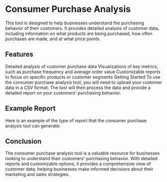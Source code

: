 # Consumer Purchase Analysis

This tool is designed to help businesses understand the purchasing behavior of their customers. 
It provides detailed analysis of customer data, including information on what products are being purchased, how often purchases are made, and at what price points.

## Features
Detailed analysis of customer purchase data
Visualizations of key metrics, such as purchase frequency and average order value
Customizable reports to focus on specific products or customer segments
Getting Started
To use the consumer purchase analysis tool, you will need to upload your customer data in a CSV format. The tool will then process the data and provide a detailed report on your customers' purchasing behavior.

## Example Report
Here is an example of the type of report that the consumer purchase analysis tool can generate:


## Conclusion
The consumer purchase analysis tool is a valuable resource for businesses looking to understand their customers' purchasing behavior. With detailed reports and customizable options, it provides a comprehensive view of customer data, helping businesses make informed decisions about their marketing and sales strategies.